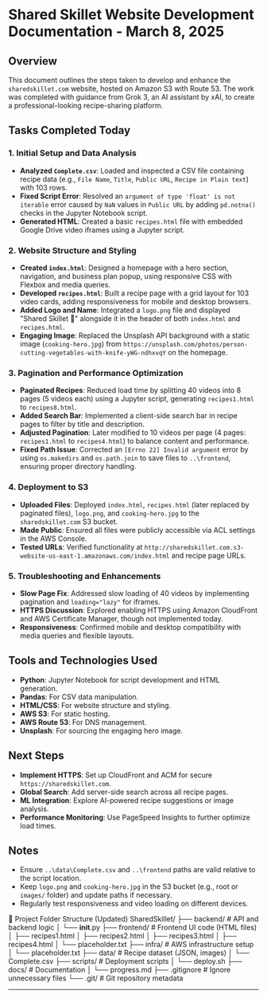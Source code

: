 # Shared Skillet Website Development Documentation - March 8, 2025

## Overview
This document outlines the steps taken to develop and enhance the `sharedskillet.com` website, hosted on Amazon S3 with Route 53. The work was completed with guidance from Grok 3, an AI assistant by xAI, to create a professional-looking recipe-sharing platform.

## Tasks Completed Today

### 1. Initial Setup and Data Analysis
- **Analyzed `Complete.csv`**: Loaded and inspected a CSV file containing recipe data (e.g., `File Name`, `Title`, `Public URL`, `Recipe in Plain text`) with 103 rows.
- **Fixed Script Error**: Resolved an `argument of type 'float' is not iterable` error caused by `NaN` values in `Public URL` by adding `pd.notna()` checks in the Jupyter Notebook script.
- **Generated HTML**: Created a basic `recipes.html` file with embedded Google Drive video iframes using a Jupyter script.

### 2. Website Structure and Styling
- **Created `index.html`**: Designed a homepage with a hero section, navigation, and business plan popup, using responsive CSS with Flexbox and media queries.
- **Developed `recipes.html`**: Built a recipe page with a grid layout for 103 video cards, adding responsiveness for mobile and desktop browsers.
- **Added Logo and Name**: Integrated a `logo.png` file and displayed "Shared Skillet 🍳" alongside it in the header of both `index.html` and `recipes.html`.
- **Engaging Image**: Replaced the Unsplash API background with a static image (`cooking-hero.jpg`) from `https://unsplash.com/photos/person-cutting-vegetables-with-knife-yWG-ndhxvqY` on the homepage.

### 3. Pagination and Performance Optimization
- **Paginated Recipes**: Reduced load time by splitting 40 videos into 8 pages (5 videos each) using a Jupyter script, generating `recipes1.html` to `recipes8.html`.
- **Added Search Bar**: Implemented a client-side search bar in recipe pages to filter by title and description.
- **Adjusted Pagination**: Later modified to 10 videos per page (4 pages: `recipes1.html` to `recipes4.html`) to balance content and performance.
- **Fixed Path Issue**: Corrected an `[Errno 22] Invalid argument` error by using `os.makedirs` and `os.path.join` to save files to `..\frontend`, ensuring proper directory handling.

### 4. Deployment to S3
- **Uploaded Files**: Deployed `index.html`, `recipes.html` (later replaced by paginated files), `logo.png`, and `cooking-hero.jpg` to the `sharedskillet.com` S3 bucket.
- **Made Public**: Ensured all files were publicly accessible via ACL settings in the AWS Console.
- **Tested URLs**: Verified functionality at `http://sharedskillet.com.s3-website-us-east-1.amazonaws.com/index.html` and recipe page URLs.

### 5. Troubleshooting and Enhancements
- **Slow Page Fix**: Addressed slow loading of 40 videos by implementing pagination and `loading="lazy"` for iframes.
- **HTTPS Discussion**: Explored enabling HTTPS using Amazon CloudFront and AWS Certificate Manager, though not implemented today.
- **Responsiveness**: Confirmed mobile and desktop compatibility with media queries and flexible layouts.

## Tools and Technologies Used
- **Python**: Jupyter Notebook for script development and HTML generation.
- **Pandas**: For CSV data manipulation.
- **HTML/CSS**: For website structure and styling.
- **AWS S3**: For static hosting.
- **AWS Route 53**: For DNS management.
- **Unsplash**: For sourcing the engaging hero image.

## Next Steps
- **Implement HTTPS**: Set up CloudFront and ACM for secure `https://sharedskillet.com`.
- **Global Search**: Add server-side search across all recipe pages.
- **ML Integration**: Explore AI-powered recipe suggestions or image analysis.
- **Performance Monitoring**: Use PageSpeed Insights to further optimize load times.

## Notes
- Ensure `..\data\Complete.csv` and `..\frontend` paths are valid relative to the script location.
- Keep `logo.png` and `cooking-hero.jpg` in the S3 bucket (e.g., root or `images/` folder) and update paths if necessary.
- Regularly test responsiveness and video loading on different devices.

📂 Project Folder Structure (Updated)
SharedSkillet/
├── backend/         # API and backend logic
│   └── __init__.py
├── frontend/        # Frontend UI code (HTML files)
│   ├── recipes1.html
│   ├── recipes2.html
│   ├── recipes3.html
│   ├── recipes4.html
│   └── placeholder.txt
├── infra/           # AWS infrastructure setup
│   └── placeholder.txt
├── data/            # Recipe dataset (JSON, images)
│   └── Complete.csv
├── scripts/         # Deployment scripts
│   └── deploy.sh
├── docs/            # Documentation
│   └── progress.md
├── .gitignore       # Ignore unnecessary files
└── .git/            # Git repository metadata

---
